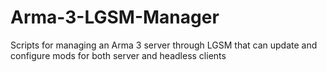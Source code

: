 # Arma-3-LGSM-Manager
Scripts for managing an Arma 3 server through LGSM that can update and configure mods for both server and headless clients
